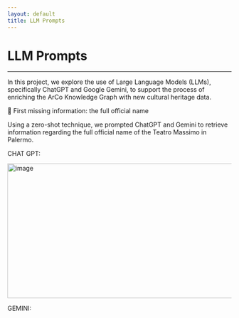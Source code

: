 ```yaml
---
layout: default
title: LLM Prompts
---
```


# LLM Prompts


---

In this project, we explore the use of Large Language Models (LLMs), specifically ChatGPT and Google Gemini, to support the process of enriching the ArCo Knowledge Graph with new cultural heritage data.

:pushpin: First missing information: the full official name 

Using a zero-shot technique, we prompted ChatGPT and Gemini to retrieve information regarding the full official name of the Teatro Massimo in Palermo.


CHAT GPT:

<img width="602" height="303" alt="image" src="https://github.com/user-attachments/assets/bdf58daf-0813-41ba-b2b1-c5ef62ffd808" />

GEMINI:









